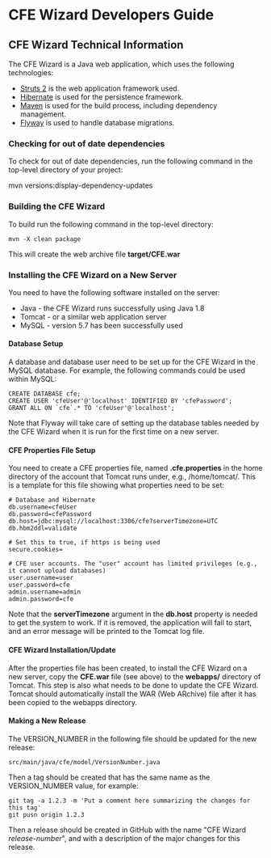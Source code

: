 CFE Wizard Developers Guide
============================================

CFE Wizard Technical Information
---------------------------------------

The CFE Wizard is a Java web application, which
uses the following technologies:

* [Struts 2](https://struts.apache.org/) is the web application framework used.
* [Hibernate](https://hibernate.org/) is used for the persistence framework.
* [Maven](https://maven.apache.org/) is used for the build process, including dependency management.
* [Flyway](https://flywaydb.org/) is used to handle database migrations.


### Checking for out of date dependencies

To check for out of date dependencies, run the following command in the
top-level directory of your project:

   mvn versions:display-dependency-updates

### Building the CFE Wizard

To build run the following command in the top-level directory:

    mvn -X clean package

This will create the web archive file **target/CFE.war**

### Installing the CFE Wizard on a New Server

You need to have the following software installed on the server:

* Java - the CFE Wizard runs successfully using Java 1.8
* Tomcat - or a similar web application server
* MySQL - version 5.7 has been successfully used

#### Database Setup

A database and database user need to be set up for the CFE Wizard in the MySQL database. For example,
the following commands could be used within MySQL:

    CREATE DATABASE cfe;
    CREATE USER 'cfeUser'@'localhost' IDENTIFIED BY 'cfePassword';
    GRANT ALL ON `cfe`.* TO 'cfeUser'@'localhost';

Note that Flyway will take care of setting up the database tables needed by the CFE Wizard when it
is run for the first time on a new server.


#### CFE Properties File Setup

You need to create a CFE properties file, named **.cfe.properties** in the home directory of the account that Tomcat runs
under, e.g., /home/tomcat/. This is a template for this file showing what properties need to be set:

    # Database and Hibernate
    db.username=cfeUser
    db.password=cfePassword
    db.host=jdbc:mysql://localhost:3306/cfe?serverTimezone=UTC
    db.hbm2ddl=validate

    # Set this to true, if https is being used
    secure.cookies=

    # CFE user accounts. The "user" account has limited privileges (e.g., it cannot upload databases)
    user.username=user
    user.password=cfe
    admin.username=admin
    admin.password=cfe

Note that the **serverTimezone** argument in the **db.host** property is needed to get the system to work.
If it is removed, the application will fail to start, and an error message will be printed to the
Tomcat log file.

#### CFE Wizard Installation/Update
After the properties file has been created, to install the CFE Wizard on a new server, copy the
**CFE.war** file (see above) to the **webapps/** directory of Tomcat. This step is also what needs
to be done to update the CFE Wizard. Tomcat should automatically install the WAR (Web ARchive) file
after it has been copied to the webapps directory.


#### Making a New Release

The VERSION_NUMBER in the following file should be updated for the new release:

    src/main/java/cfe/model/VersionNumber.java

Then a tag should be created that has the same name as the VERSION_NUMBER value, for example:

    git tag -a 1.2.3 -m 'Put a comment here summarizing the changes for this tag'
    git pusn origin 1.2.3

Then a release should be created in GitHub with the name "CFE Wizard _release-number_", and
with a description of the major changes for this release.





